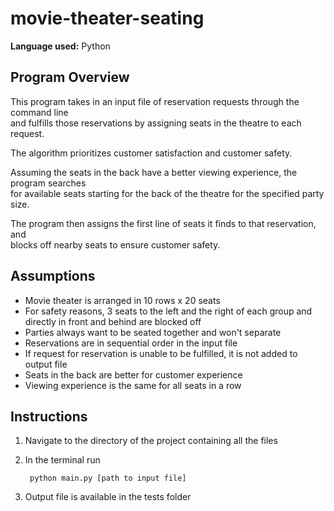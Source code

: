 # movie-theater-seating
**Language used:** Python

## Program Overview
This program takes in an input file of reservation requests through the command line  
and fulfills those reservations by assigning seats in the theatre to each request.  

The algorithm prioritizes customer satisfaction and customer safety.  

Assuming the seats in the back have a better viewing experience, the program searches  
for available seats starting for the back of the theatre for the specified party size.  

The program then assigns the first line of seats it finds to that reservation, and  
blocks off nearby seats to ensure customer safety.

## Assumptions
- Movie theater is arranged in 10 rows x 20 seats
- For safety reasons, 3 seats to the left and the right of each group
and directly in front and behind are blocked off
- Parties always want to be seated together and won't separate
- Reservations are in sequential order in the input file
- If request for reservation is unable to be fulfilled, it is not added to output file
- Seats in the back are better for customer experience
- Viewing experience is the same for all seats in a row

## Instructions
1. Navigate to the directory of the project containing all the files
2. In the terminal run 

        python main.py [path to input file]

3. Output file is available in the tests folder